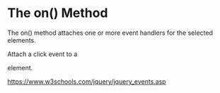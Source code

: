 # The on() Method

The on() method attaches one or more event handlers for the selected elements.

Attach a click event to a <p> element.

https://www.w3schools.com/jquery/jquery_events.asp
